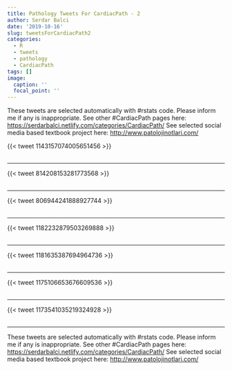 ```yaml
---
title: Pathology Tweets For CardiacPath - 2
author: Serdar Balci
date: '2019-10-16'
slug: tweetsForCardiacPath2
categories:
  - R
  - tweets
  - pathology
  - CardiacPath
tags: []
image:
  caption: ''
  focal_point: ''
---
```



These tweets are selected automatically with #rstats code. Please inform me if any is inappropriate.
See other #CardiacPath pages here: https://serdarbalci.netlify.com/categories/CardiacPath/ 
See selected social media based textbook project here: http://www.patolojinotlari.com/

{{< tweet 1143157074005651456 >}}
<br>
<br>
<hr>
{{< tweet 814208153281773568 >}}
<br>
<br>
<hr>
{{< tweet 806944241888927744 >}}
<br>
<br>
<hr>
{{< tweet 1182232879503269888 >}}
<br>
<br>
<hr>
{{< tweet 1181635387694964736 >}}
<br>
<br>
<hr>
{{< tweet 1175106653676609536 >}}
<br>
<br>
<hr>
{{< tweet 1173541035219324928 >}}
<br>
<br>
<hr>


These tweets are selected automatically with #rstats code. Please inform me if any is inappropriate.
See other #CardiacPath pages here: https://serdarbalci.netlify.com/categories/CardiacPath/ 
See selected social media based textbook project here: http://www.patolojinotlari.com/
